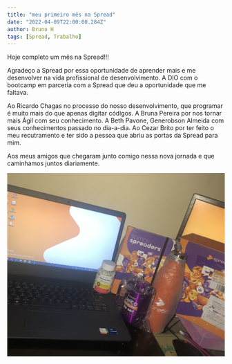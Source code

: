 ```yaml
---
title: "meu primeiro mês na Spread"
date: "2022-04-09T22:00:00.284Z"
author: Bruno H
tags: [Spread, Trabalho]
---
```


Hoje completo um mês na Spread!!!

Agradeço a Spread por essa oportunidade de aprender mais e me desenvolver na vida profissional de desenvolvimento.
A DIO com o bootcamp em parceria com a Spread que deu a oportunidade que me faltava.

Ao Ricardo Chagas no processo do nosso desenvolvimento, que programar é muito mais do que apenas digitar códigos. A Bruna Pereira por nos tornar mais Ágil com seu conhecimento. A Beth Pavone, Generobson Almeida com seus conhecimentos passado no dia-a-dia. Ao Cezar Brito por ter feito o meu recutramento e ter sido a pessoa que abriu as portas da Spread para mim.

Aos meus amigos que chegaram junto comigo nessa nova jornada e que caminhamos juntos diariamente.

![Kit Boas-vindas](./assets/img0.jpg)
